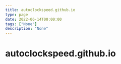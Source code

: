 ```yaml
---
title: autoclockspeed.github.io
type: page
date: 2022-06-14T00:00:00
tags: ["None"]
description: "None"
---
```


# autoclockspeed.github.io
